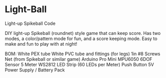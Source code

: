 # Light-Ball
Light-up Spikeball Code

DIY light-up Spikeball (roundnet) style game that can keep score.
Has two modes, a color/pattern mode for fun, and a score keeping mode.
Easy to make and fun to play with at night!

BOM:
White PEX tube
White PVC tube and fittings (for legs)
1in #8 Screws
Net (from Spikeball or similar game)
Arduino Pro Mini
MPU6050 6DOF Sensor
5 Meter WS2812 LED Strip (60 LEDs per Meter)
Push Button
5V Power Supply / Battery Pack
